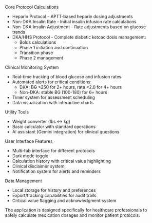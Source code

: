  Core Protocol Calculations

  - Heparin Protocol - APTT-based heparin dosing adjustments
  - Non-DKA Insulin Rate - Initial insulin infusion rate calculations
  - Non-DKA Insulin Adjustment - Rate adjustments based on glucose trends
  - DKA/HHS Protocol - Complete diabetic ketoacidosis management:
    - Bolus calculations
    - Phase 1 initiation and continuation
    - Transition phase
    - Phase 2 management

  Clinical Monitoring System

  - Real-time tracking of blood glucose and infusion rates
  - Automated alerts for critical conditions:
    - DKA: BG >250 for 2+ hours, rate <2.0 for 4+ hours
    - Non-DKA: stable BG (100-180) for 6+ hours
  - Timer system for assessment scheduling
  - Data visualization with interactive charts

  Utility Tools

  - Weight converter (lbs ↔ kg)
  - Basic calculator with standard operations
  - AI assistant (Gemini integration) for clinical questions

  User Interface Features

  - Multi-tab interface for different protocols
  - Dark mode toggle
  - Calculation history with critical value highlighting
  - Clinical disclaimer system
  - Notification system for alerts and reminders

  Data Management

  - Local storage for history and preferences
  - Export/tracking capabilities for audit trails
  - Critical value flagging and acknowledgment system

  The application is designed specifically for healthcare professionals to safely calculate medication dosages and
  monitor patient protocols.
